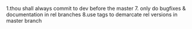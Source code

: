 1.thou shall always commit to dev before the master
7. only do bugfixes & documentation in rel branches
8.use tags to demarcate rel versions in master branch
